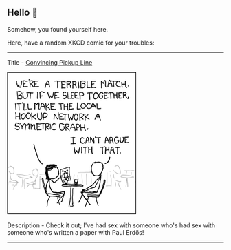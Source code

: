 ## Hello 👀

Somehow, you found yourself here.

Here, have a random XKCD comic for your troubles:

-----------------------------------

Title - [Convincing Pickup Line](https://xkcd.com/403)

![Convincing Pickup Line](./random_comic.png)

Description - Check it out; I've had sex with someone who's had sex with someone who's written a paper with Paul Erdős!

-----------------------------------